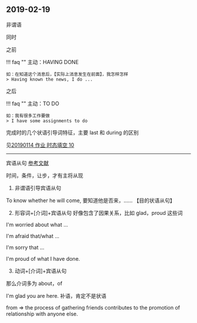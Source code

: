 ## 2019-02-19

非谓语

同时

之前

!!! faq ""
    主动：HAVING DONE
    
    如：在知道这个消息后，【实际上消息发生在前面】，我怎样怎样
    > Having known the news, I do ...

之后

!!! faq ""
    主动：TO DO
    
    如：我有很多工作要做
    > I have some assignments to do
    
完成时的几个状语引导词特征，主要 last 和 during 的区别

见[20190114 作业 时态填空 10](../tutoring/20190114.md#_4)

---

宾语从句    [参考文献](https://www.zhibs.net/english/grammar/1754.html)

时间，条件，让步，才有主将从现

1. 非谓语引导宾语从句

To know whether he will come, 要知道他是否来，…… 【目的状语从句】

2. 形容词+[介词]+宾语从句  好像包含了因果关系，比如 glad，proud 这些词

I'm worried about what ...

I'm afraid that/what ...

I'm sorry that ...

I'm proud of what I have done.

3. 动词+[介词]+宾语从句

那么介词多为 about，of

I'm glad you are here. 补语，肯定不是状语

from => the process of gathering friends contributes to the promotion of relationship with anyone else.
